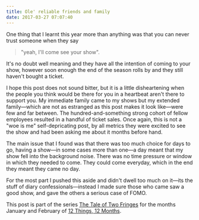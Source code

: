 ```yaml
---
title: Ole' reliable friends and family
date: 2017-03-27 07:07:40
---
```


One thing that I learnt this year more than anything was that you can never trust someone when they say

> "yeah, I'll come see your show".

It's no doubt well meaning and they have all the intention of coming to your show, however soon enough the end of the season rolls by and they still haven't bought a ticket.

I hope this post does not sound bitter, but it is a little disheartening when the people you think would be there for you in a heartbeat aren't there to support you. My immediate family came to my shows but my extended family—which are not as estranged as this post makes it look like—were few and far between. The hundred-and-something strong cohort of fellow employees resulted in a handful of ticket sales. Once again, this is not a "woe is me" self-depricating post, by all metrics they were excited to see the show and had been asking me about it months before hand.

The main issue that I found was that there was too much choice for days to go, having a show—in some cases more than one—a day meant that my show fell into the background noise. There was no time pressure or window in which they needed to come. They could come everyday, which in the end they meant they came no day.

For the most part I pushed this aside and didn't dwell too much on it—its the stuff of diary confessionals—instead I made sure those who came saw a good show, and gave the others a serious case of FOMO.

This post is part of the series [The Tale of Two Fringes](https://blog.jden.me/the-tale-of-two-fringes/) for the months January and February of [12 Things, 12 Months](https://blog.jden.me/12-months-12-things/).
